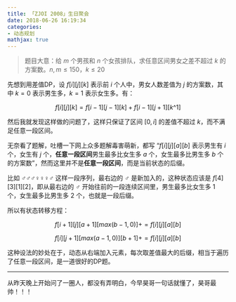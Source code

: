 ```yaml
---
title: 「ZJOI 2008」生日聚会
date: 2018-06-26 16:19:34
categories:
- 动态规划
mathjax: true
---
```


> 题目大意：给 $m$ 个男孩和 $n$ 个女孩排队，求任意区间男女之差不超过 $k$ 的方案数。$n,m≤150，k≤20$

先想到用差值DP，设 $f[i][j][k]$ 表示前 $i$ 个人中，男女人数差值为 $j$ 的方案数，其中 $k=0$ 表示男生多，$k=1$ 表示女生多。有：

$$f[i][j][k] = f[i-1][j-1][k] + f[i-1][j+1][k\text{^}1]$$

然后我就发现这样做的问题了，这样只保证了区间 $[0,i]$ 的差值不超过 $k$，而不满足任意一段区间。

无奈看了题解，吐槽一下网上众多题解毒害萌新，都写 “$f[i][j][a][b]$ 表示男生有 $i$ 个，女生有 $j$ 个，**任意一段区间**男生最多比女生多 $a$ 个，女生最多比男生多 $b$ 个的方案数”，然而这里并不是**任意一段区间**，而是当前状态的后缀。

比如 ♂♂♂♀♀♀♂ 这样一段序列，最右边的 ♂ 是新加入的，这种状态应该是 $f[4][3][1][2]$，即从最右边的 $♂$ 开始往前的一段连续区间里，男生最多比女生多 $1$ 个，女生最多比男生多 $2$ 个，也就是一段后缀。

所以有状态转移方程：

$$f[i+1][j][a+1][max(b-1,0)] += f[i][j][a][b]$$

$$f[i][j+1][max(a-1,0)][b+1] += f[i][j][a][b]$$

这种设法的妙处在于，动态从右端加入元素，每次取差值最大的后缀，相当于遍历了任意一段区间，是一道很好的DP题。

---

从昨天晚上开始问了一圈人，都没有弄明白，今早昊哥一句话就懂了，昊哥最帅！！！
